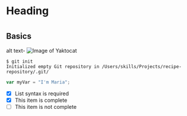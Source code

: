 # <h1> Heading </h1>
# <h2> Basics </h2>
alt text- ![Image of Yaktocat](https://octodex.github.com/images/yaktocat.png)
```
$ git init
Initialized empty Git repository in /Users/skills/Projects/recipe-repository/.git/
```
``` javascript
var myVar = "I'm Maria";
```
- [x] List syntax is required
- [x] This item is complete
- [ ] This item is not complete
